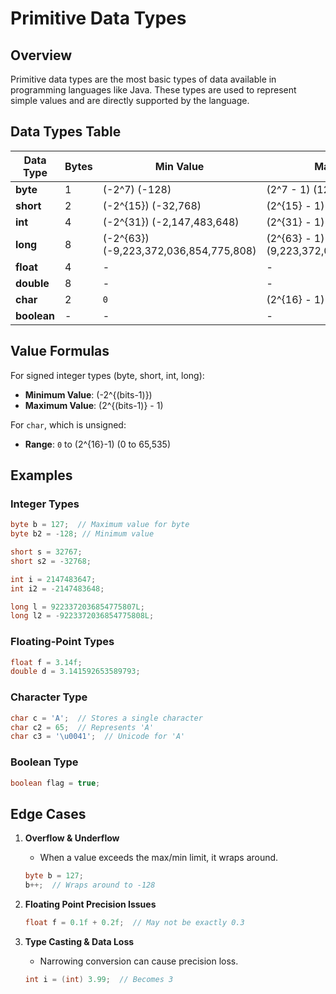 # Primitive Data Types

## Overview
Primitive data types are the most basic types of data available in programming languages like Java. These types are used to represent simple values and are directly supported by the language.

## Data Types Table

| Data Type | Bytes | Min Value | Max Value | Default Value |
|-----------|------|-----------|-----------|--------------|
| **byte**  | 1    | \(-2^7\) (-128) | \(2^7 - 1\) (127) | `0` |
| **short** | 2    | \(-2^{15}\) (-32,768) | \(2^{15} - 1\) (32,767) | `0` |
| **int**   | 4    | \(-2^{31}\) (-2,147,483,648) | \(2^{31} - 1\) (2,147,483,647) | `0` |
| **long**  | 8    | \(-2^{63}\) (-9,223,372,036,854,775,808) | \(2^{63} - 1\) (9,223,372,036,854,775,807) | `0L` |
| **float** | 4    | - | - | `0.0f` |
| **double**| 8    | - | - | `0.0d` |
| **char**  | 2    | `0` | \(2^{16} - 1\) (65,535) | `\u0000` |
| **boolean**| -  | - | - | `false` |

## Value Formulas
For signed integer types (byte, short, int, long):

- **Minimum Value**: \(-2^{(bits-1)}\)
- **Maximum Value**: \(2^{(bits-1)} - 1\)

For `char`, which is unsigned:

- **Range**: `0` to \(2^{16}-1\) (0 to 65,535)

## Examples
### Integer Types
```java
byte b = 127;  // Maximum value for byte
byte b2 = -128; // Minimum value

short s = 32767;
short s2 = -32768;

int i = 2147483647;
int i2 = -2147483648;

long l = 9223372036854775807L;
long l2 = -9223372036854775808L;
```

### Floating-Point Types
```java
float f = 3.14f;
double d = 3.141592653589793;
```

### Character Type
```java
char c = 'A';  // Stores a single character
char c2 = 65;  // Represents 'A'
char c3 = '\u0041';  // Unicode for 'A'
```

### Boolean Type
```java
boolean flag = true;
```

## Edge Cases
1. **Overflow & Underflow**
   - When a value exceeds the max/min limit, it wraps around.
   ```java
   byte b = 127;
   b++;  // Wraps around to -128
   ```

2. **Floating Point Precision Issues**
   ```java
   float f = 0.1f + 0.2f;  // May not be exactly 0.3
   ```

3. **Type Casting & Data Loss**
   - Narrowing conversion can cause precision loss.
   ```java
   int i = (int) 3.99;  // Becomes 3
   ```


